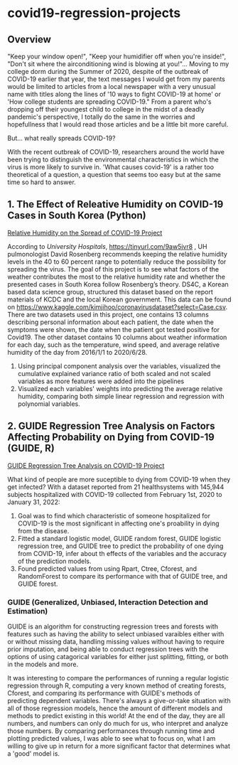 # covid19-regression-projects
## Overview
"Keep your window open!", "Keep your humidifier off when you're inside!", "Don't sit where the airconditioning wind is blowing at you!"...
Moving to my college dorm during the Summer of 2020, despite of the outbreak of COVID-19 earlier that year, the text messages I would get from my parents would be limited to articles from a local newspaper with a very unusual name with titles along the lines of '10 ways to fight COVID-19 at home' or 'How college students are spreading COVID-19." From a parent who's dropping off their youngest child to college in the midst of a deadly pandemic's perspective, I totally do the same in the worries and hopefullness that I would read those articles and be a little bit more careful. 

But... what really spreads COVID-19? 

With the recent outbreak of COVID-19, researchers around the world have been trying to distinguish the environmental characteristics in which the virus is more likely to survive in. 'What causes covid-19' is a rather too theoretical of a question, a question that seems too easy but at the same time so hard to answer. 

## 1. The Effect of Releative Humidity on COVID-19 Cases in South Korea (Python)
[Relative Humidity on the Spread of COVID-19 Project](https://github.com/soneunii/relative-humidity-on-covid-19)


According to *University Hospitals*, https://tinyurl.com/9aw5jvr8 , UH pulmonologist David Rosenberg recommends
keeping the relative humidity levels in the 40 to 60 percent range to potentially reduce the possibility for
spreading the virus. The goal of this project is to see what factors of the weather contributes the most to
the relative humidity rate and whether the presented cases in South Korea follow Rosenberg’s theory.
DS4C, a Korean based data science group, structured this dataset based on the report materials of
KCDC and the local Korean government. This data can be found on
https://www.kaggle.com/kimjihoo/coronavirusdataset?select=Case.csv. There are two datasets used in
this project, one contains 13 columns describing personal information about each patient, the date when
the symptoms were shown, the date when the patient got tested positive for Covid19. The other dataset
contains 10 columns about weather information for each day, such as the temperature, wind speed, and
average relative humidity of the day from 2016/1/1 to 2020/6/28. 
  1) Using principal component analysis over the variables, visualized the cumulative explained variance ratio of both scaled and not scaled variables as more features were added into the pipelines 
  2) Visualized each variables' weights into predicting the average relative humidity, comparing both simple linear regression and regression with polynomial variables. 

## 2. GUIDE Regression Tree Analysis on Factors Affecting Probability on Dying from COVID-19 (GUIDE, R)
[GUIDE Regression Tree Analysis on COVID-19 Project](soneunii/GUIDE-regression-tree-analysis-covid19/README.md)


What kind of people are more suceptible to dying from COVID-19 when they get infected? With a dataset reported from 21 healthsystems with 145,944 subjects hospitalized with COVID-19 collected from February 1st, 2020 to January 31, 2022:
  1) Goal was to find which characteristic of someone hospitalized for COVID-19 is the most significant in affecting one's proability in dying from the disease. 
  2) Fitted a standard logistic model, GUIDE random forest, GUIDE logistic regression tree, and GUIDE tree to predict the probability of one dying from COVID-19, infer about th effects of the variables and the accuracy of the prediction models. 
  3) Found predicted values from using Rpart, Ctree, Cforest, and RandomForest to compare its performance with that of GUIDE tree, and GUIDE forest.

### GUIDE (Generalized, Unbiased, Interaction Detection and Estimation) 
GUIDE is an algorithm for constructing regression trees and forests with features such as having the ability to select unbiased varaibles either with or without missing data, handling missing values without having to require prior imputation, and being able to conduct regression trees with the options of using catagorical variables for either just splitting, fitting, or both in the models and more. 

It was interesting to compare the performances of running a regular logistic regression through R, computing a very known method of creating forests, Cforest, and comparing its performance with GUIDE's methods of predicting dependent variables. There's always a give-or-take situation with all of those regression models, hence the amount of different models and methods to predict existing in this world! At the end of the day, they are all numbers, and numbers can only do much for us, who interpret and analyze those numbers. By comparing performances through running time and plotting predicted values, I was able to see what to focus on, what I am willing to give up in return for a more significant factor that determines what a 'good' model is. 

  


